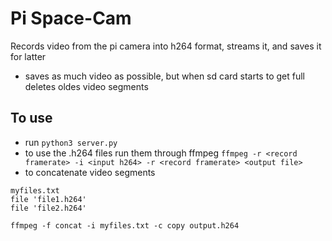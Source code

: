 # Pi Space-Cam
Records video from the pi camera into h264 format, streams it, and saves it for latter
 - saves as much video as possible, but when sd card starts to get full deletes oldes video segments

## To use
- run ```python3 server.py```
- to use the .h264 files run them through ffmpeg
```ffmpeg -r <record framerate> -i <input h264> -r <record framerate> <output file>```
- to concatenate video segments
```
myfiles.txt
file 'file1.h264'
file 'file2.h264'

ffmpeg -f concat -i myfiles.txt -c copy output.h264
```
